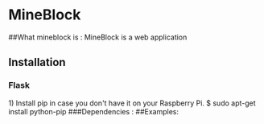 # MineBlock
##What mineblock is :
MineBlock is a web application

<h2>Installation</h2>
<h3>Flask</h3>
1) Install pip in case you don't have it on your Raspberry Pi.
$ sudo apt-get install python-pip
###Dependencies :
##Examples:
